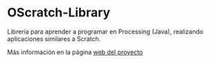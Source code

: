 # OScratch-Library
Librería para aprender a programar en Processing (Java), realizando aplicaciones similares a Scratch.

Más información en la página [web del proyecto](https://juanluiscarrillo.github.io/OScratch-Library/)
